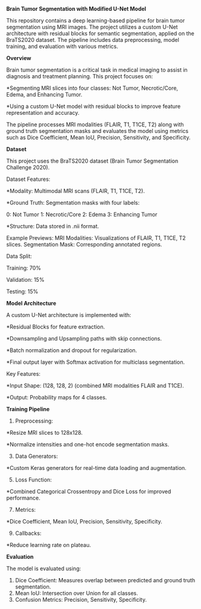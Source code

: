 **Brain Tumor Segmentation with Modified U-Net Model**

This repository contains a deep learning-based pipeline for brain tumor segmentation using MRI images. The project utilizes a custom U-Net architecture with residual blocks for semantic segmentation, applied on the BraTS2020 dataset. The pipeline includes data preprocessing, model training, and evaluation with various metrics.

**Overview**

Brain tumor segmentation is a critical task in medical imaging to assist in diagnosis and treatment planning. This project focuses on:

*Segmenting MRI slices into four classes: Not Tumor, Necrotic/Core, Edema, and Enhancing Tumor.

*Using a custom U-Net model with residual blocks to improve feature representation and accuracy.

The pipeline processes MRI modalities (FLAIR, T1, T1CE, T2) along with ground truth segmentation masks and evaluates the model using metrics such as Dice Coefficient, Mean IoU, Precision, Sensitivity, and Specificity.

**Dataset**

This project uses the BraTS2020 dataset (Brain Tumor Segmentation Challenge 2020).

Dataset Features:

*Modality: Multimodal MRI scans (FLAIR, T1, T1CE, T2).

*Ground Truth: Segmentation masks with four labels:

  0: Not Tumor
  1: Necrotic/Core
  2: Edema
  3: Enhancing Tumor
  
*Structure: Data stored in .nii format.

Example Previews:
MRI Modalities: Visualizations of FLAIR, T1, T1CE, T2 slices.
Segmentation Mask: Corresponding annotated regions.

Data Split:

Training: 70%

Validation: 15%

Testing: 15%

**Model Architecture**

A custom U-Net architecture is implemented with:

*Residual Blocks for feature extraction.

*Downsampling and Upsampling paths with skip connections.

*Batch normalization and dropout for regularization.

*Final output layer with Softmax activation for multiclass segmentation.

Key Features:

*Input Shape: (128, 128, 2) (combined MRI modalities FLAIR and T1CE).

*Output: Probability maps for 4 classes.

**Training Pipeline**

1. Preprocessing:
   
  *Resize MRI slices to 128x128.
  
  *Normalize intensities and one-hot encode segmentation masks.
  
3. Data Generators:
   
  *Custom Keras generators for real-time data loading and augmentation.
  
5. Loss Function:
   
  *Combined Categorical Crossentropy and Dice Loss for improved performance.
  
7. Metrics:
   
  *Dice Coefficient, Mean IoU, Precision, Sensitivity, Specificity.
  
9. Callbacks:
    
  *Reduce learning rate on plateau.

**Evaluation**

The model is evaluated using:

1. Dice Coefficient: Measures overlap between predicted and ground truth segmentation.
2. Mean IoU: Intersection over Union for all classes.
3. Confusion Metrics: Precision, Sensitivity, Specificity.
